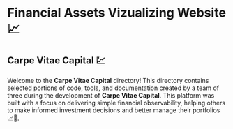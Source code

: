 # Financial Assets Vizualizing Website 📈
## **Carpe Vitae Capital** 💹

Welcome to the **Carpe Vitae Capital** directory! 
This directory contains selected portions of code, tools, and documentation created by a team of three during the development of **Carpe Vitae Capital**.
This platform was built with a focus on delivering simple financial observability, helping others to make informed investment decisions and better manage their portfolios 📈💼.
